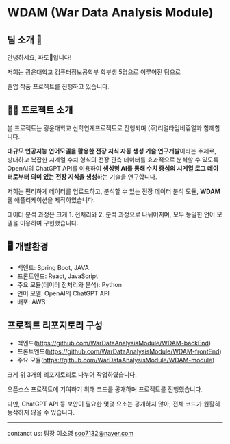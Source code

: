 # WDAM (War Data Analysis Module)

## 팀 소개 👋
안녕하세요, 파도🌊입니다!

저희는 광운대학교 컴퓨터정보공학부 학부생 5명으로 이루어진 팀으로

졸업 작품 프로젝트를 진행하고 있습니다.

## 🧑‍🏫 프로젝트 소개
본 프로젝트는 광운대학교 산학연계프로젝트로 진행되며 (주)리얼타임비쥬얼과 함께합니다.

**대규모 인공지능 언어모델을 활용한 전장 지식 자동 생성 기술 연구개발**이라는 주제로, 방대하고 복잡한 시계열 수치 형식의 전장 관측 데이터를 효과적으로 분석할 수 있도록
OpenAI의 ChatGPT API를 이용하여 **생성형 AI를 통해 수치 중심의 시계열 로그 데이터로부터 의미 있는 전장 지식을 생성**하는 기술을 연구합니다.

저희는 편리하게 데이터를 업로드하고, 분석할 수 있는 전장 데이터 분석 모듈, **WDAM** 웹 애플리케이션을 제작하였습니다.

데이터 분석 과정은 크게 1. 전처리와 2. 분석 과정으로 나뉘어지며, 모두 동일한 언어 모델을 이용하여 구현했습니다.


## 🖥️ 개발환경
- 백엔드: Spring Boot, JAVA
- 프론트엔드: React, JavaScript
- 주요 모듈(데이터 전처리와 분석): Python
- 언어 모델: OpenAI의 ChatGPT API
- 배포: AWS

## 프로젝트 리포지토리 구성
- 백엔드(<https://github.com/WarDataAnalysisModule/WDAM-backEnd>)
- 프론트엔드(<https://github.com/WarDataAnalysisModule/WDAM-frontEnd>)
- 주요 모듈(<https://github.com/WarDataAnalysisModule/WDAM-module>)
  
크게 위 3개의 리포지토리로 나누어 작업하였습니다.

오픈소스 프로젝트에 기여하기 위해 코드를 공개하며 프로젝트를 진행했습니다. 

다만, ChatGPT API 등 보안이 필요한 몇몇 요소는 공개하지 않아, 전체 코드가 원활히 동작하지 않을 수 있습니다. 

---
contanct us: 팀장 이소영 soo7132@naver.com

